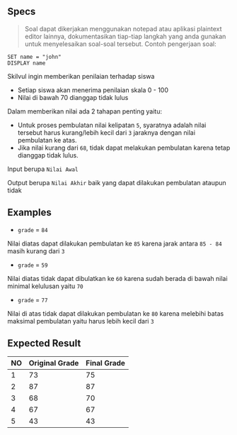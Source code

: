 ## Specs
> Soal dapat dikerjakan menggunakan notepad atau aplikasi plaintext editor lainnya, dokumentasikan tiap-tiap langkah yang anda gunakan untuk menyelesaikan soal-soal tersebut. Contoh pengerjaan soal:

```
SET name = "john"
DISPLAY name
```

Skilvul ingin memberikan penilaian terhadap siswa
- Setiap siswa akan menerima penilaian skala 0 - 100
- Nilai di bawah 70 dianggap tidak lulus

Dalam memberikan nilai ada 2 tahapan penting yaitu:
- Untuk proses pembulatan nilai kelipatan `5`, syaratnya adalah nilai tersebut harus kurang/lebih kecil dari `3` jaraknya dengan nilai pembulatan ke atas.
- Jika nilai kurang dari `68`, tidak dapat melakukan pembulatan karena tetap dianggap tidak lulus.

Input berupa `Nilai Awal`

Output berupa `Nilai Akhir` baik yang dapat dilakukan pembulatan ataupun tidak

## Examples
- `grade` = `84`

Nilai diatas dapat dilakukan pembulatan ke `85` karena jarak antara `85 - 84` masih kurang dari `3`
- `grade` = `59`

Nilai diatas tidak dapat dibulatkan ke `60` karena sudah berada di bawah nilai minimal kelulusan yaitu `70`
- `grade` = `77`

Nilai di atas tidak dapat dilakukan pembulatan ke `80` karena melebihi batas maksimal pembulatan yaitu harus lebih kecil dari `3`

## Expected Result
| NO | Original Grade | Final Grade |
| -- | -------------- | ----------- |
| 1  | 73             | 75          |
| 2  | 87             | 87          |
| 3  | 68             | 70          |
| 4  | 67             | 67          | 
| 5  | 43             | 43          |
